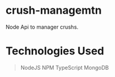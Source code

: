 # crush-managemtn
Node Api to manager crushs.

# Technologies Used

> NodeJS
> NPM
> TypeScript
> MongoDB
